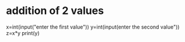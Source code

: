 # addition of 2 values
x=int(input("enter the first value"))
y=int(input(enter the second value"))
z=x*y
print(y)
